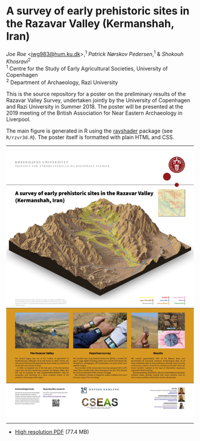# A survey of early prehistoric sites in the Razavar Valley (Kermanshah, Iran)

*Joe Roe* <<jwg983@hum.ku.dk>>,<sup>1</sup> *Patrick Nørskov Pedersen*,<sup>1</sup> & *Shokouh Khosravi*<sup>2</sup>  
<sup>1</sup> Centre for the Study of Early Agricultural Societies, University of Copenhagen  
<sup>2</sup> Department of Archaeology, Razi University

This is the source repository for a poster on the preliminary results of the Razavar Valley Survey, undertaken jointly by the University of Copenhagen and Razi University in Summer 2018. The poster will be presented at the 2019 meeting of the British Association for Near Eastern Archaeology in Liverpool.

The main figure is generated in R using the [rayshader](https://github.com/tylermorganwall/rayshader) package (see `R/rzvr3d.R`). The poster itself is formatted with plain HTML and CSS.

----

![Low resolution version of the poster](rzvr_poster.jpg)

----

* [High resolution PDF](rzvr_poster.pdf) (77.4 MB)
